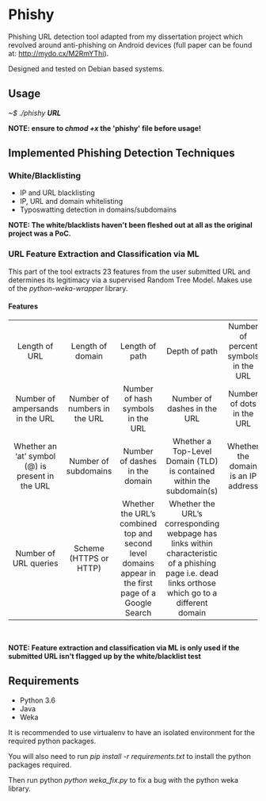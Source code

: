 # Phishy

Phishing URL detection tool adapted from my dissertation project which revolved around anti-phishing on Android devices (full paper can be found at: http://mydo.cx/M2RmYThi). 

Designed and tested on Debian based systems.

## Usage

*~$ ./phishy **URL***

**NOTE: ensure to _chmod +x_ the 'phishy' file before usage!**
<br/>
## Implemented Phishing Detection Techniques

### White/Blacklisting

- IP and URL blacklisting
- IP, URL and domain whitelisting
- Typoswatting detection in domains/subdomains

**NOTE: The white/blacklists haven't been fleshed out at all as the original project was a PoC.**
<br/>
### URL Feature Extraction and Classification via ML
This part of the tool extracts 23 features from the user submitted URL and determines its legitimacy via a supervised Random Tree Model. Makes use of the *python-weka-wrapper* library.

#### Features

| | | | | | |
|:---:  |:---:  |:---:  |:---:  |:---:  |:---:  |
|Length of URL|Length of domain |Length of path|Depth of path|Number of percent symbols in the URL|Number of underscores in the URL
|Number of ampersands in the URL|Number of numbers in the URL|Number of hash symbols in the URL|Number of dashes in the URL|Number of dots in the URL|Whether a tilde is present in the URL
|Whether an ‘at’ symbol (@) is present in the URL|Number of subdomains|Number of dashes in the domain|Whether a Top-Level Domain (TLD) is contained within the subdomain(s)|Whether the domain is an IP address|Whether there is a double slash present in the path
|Number of URL queries|Scheme (HTTPS or HTTP)|Whether the URL’s combined top and second level domains appear in the first page of a Google Search|Whether the URL’s corresponding webpage has links within characteristic of a phishing page i.e. dead links orthose which go to a different domain||||
<br/>

**NOTE: Feature extraction and classification via ML is only used if the submitted URL isn't flagged up by the white/blacklist test**
<br/>
## Requirements

- Python 3.6
- Java
- Weka

It is recommended to use virtualenv to have an isolated environment for the required python packages.

You will also need to run *pip install -r requirements.txt* to install the python packages required.

Then run python *python weka_fix.py* to fix a bug with the python weka library.

